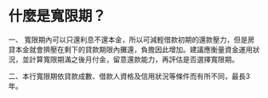# 什麼是寬限期？

一、 寬限期內可以只還利息不還本金，所以可減輕借款初期的還款壓力，但是房貸本金就會擠壓在剩下的貸款期限內攤還，負擔因此增加。建議應衡量資金運用狀況，並計算寬限期滿之後月付金，留意還款能力，再評估是否選擇寬限期。

二、本行寬限期依貸款成數、借款人資格及信用狀況等條件而有所不同，最長3年。
